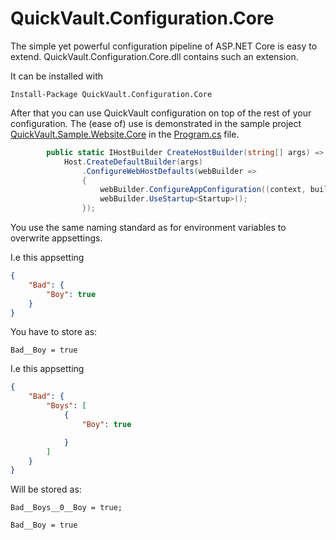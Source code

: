 ﻿# QuickVault.Configuration.Core

The simple yet powerful configuration pipeline of ASP.NET Core is easy to extend. QuickVault.Configuration.Core.dll contains such an extension.

It can be installed with 

```
Install-Package QuickVault.Configuration.Core
```

After that you can use QuickVault configuration on top of the rest of your configuration. The (ease of) use is demonstrated in the sample project [QuickVault.Sample.Website.Core](../../Samples/QuickVault.Sample.Website.Core/Readme.md]) in the [Program.cs](../../Samples/QuickVault.Sample.Website.Core/Program.cs) file.

```csharp
        public static IHostBuilder CreateHostBuilder(string[] args) =>
            Host.CreateDefaultBuilder(args)
                .ConfigureWebHostDefaults(webBuilder =>
                {
                    webBuilder.ConfigureAppConfiguration((context, builder) => builder.AddQuickVault());
                    webBuilder.UseStartup<Startup>();
                });
```


You use the same naming standard as for environment variables to overwrite appsettings.

I.e this appsetting

```json
{
	"Bad": {
		"Boy": true
	}
}
```

You have to store as:

```
Bad__Boy = true
```

I.e this appsetting

```json
{
	"Bad": {
		"Boys": [
			{
				"Boy": true

			}
		]
	}
}
```

Will be stored as: 

```
Bad__Boys__0__Boy = true; 
````

```
Bad__Boy = true
```